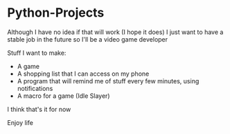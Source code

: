 # Python-Projects

Although I have no idea if that will work (I hope it does) I just want to have a stable job in the future so I'll be a video game developer

Stuff I want to make:

- A game
- A shopping list that I can access on my phone
- A program that will remind me of stuff every few minutes, using notifications
- A macro for a game (Idle Slayer)

I think that's it for now

Enjoy life
